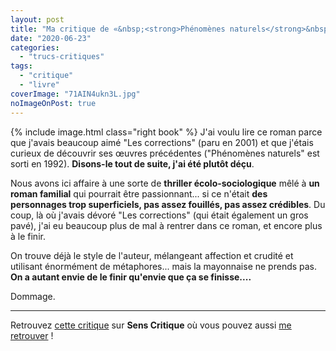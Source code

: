 ```yaml
---
layout: post
title: "Ma critique de «&nbsp;<strong>Phénomènes naturels</strong>&nbsp;» de <em>Jonathan Franzen</em>"
date: "2020-06-23"
categories: 
  - "trucs-critiques"
tags: 
  - "critique"
  - "livre"
coverImage: "71AIN4ukn3L.jpg"
noImageOnPost: true
---
```


{% include image.html class="right book" %}
J'ai voulu lire ce roman parce que j'avais beaucoup aimé "Les corrections" (paru en 2001) et que j'étais curieux de découvrir ses œuvres précédentes ("Phénomènes naturels" est sorti en 1992). **Disons-le tout de suite, j'ai été plutôt déçu**.

Nous avons ici affaire à une sorte de **thriller écolo-sociologique** mêlé à **un roman familial** qui pourrait être passionnant... si ce n'était **des personnages trop superficiels, pas assez fouillés, pas assez crédibles**. Du coup, là où j'avais dévoré "Les corrections" (qui était également un gros pavé), j'ai eu beaucoup plus de mal à rentrer dans ce roman, et encore plus à le finir.

On trouve déjà le style de l'auteur, mélangeant affection et crudité et utilisant énormément de métaphores... mais la mayonnaise ne prends pas. **On a autant envie de le finir qu'envie que ça se finisse....**

Dommage.

* * *

Retrouvez [cette critique](https://www.senscritique.com/livre/Phenomenes_naturels/critique/224139095) sur **Sens Critique** où vous pouvez aussi [me retrouver](http://www.senscritique.com/Arnaud_Malon) !
